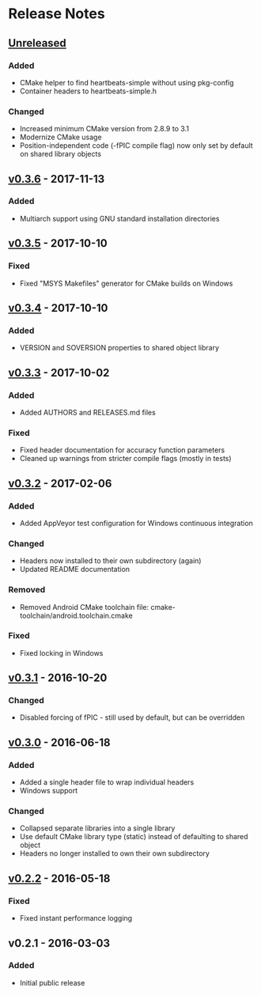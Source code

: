 # Release Notes

## [Unreleased]

### Added

* CMake helper to find heartbeats-simple without using pkg-config
* Container headers to heartbeats-simple.h

### Changed

* Increased minimum CMake version from 2.8.9 to 3.1
* Modernize CMake usage
* Position-independent code (-fPIC compile flag) now only set by default on shared library objects


## [v0.3.6] - 2017-11-13

### Added

* Multiarch support using GNU standard installation directories


## [v0.3.5] - 2017-10-10

### Fixed

* Fixed "MSYS Makefiles" generator for CMake builds on Windows


## [v0.3.4] - 2017-10-10

### Added

* VERSION and SOVERSION properties to shared object library


## [v0.3.3] - 2017-10-02

### Added

* Added AUTHORS and RELEASES.md files

### Fixed

* Fixed header documentation for accuracy function parameters
* Cleaned up warnings from stricter compile flags (mostly in tests)


## [v0.3.2] - 2017-02-06

### Added

* Added AppVeyor test configuration for Windows continuous integration

### Changed

* Headers now installed to their own subdirectory (again)
* Updated README documentation

### Removed

* Removed Android CMake toolchain file: cmake-toolchain/android.toolchain.cmake

### Fixed

* Fixed locking in Windows


## [v0.3.1] - 2016-10-20

### Changed

* Disabled forcing of fPIC - still used by default, but can be overridden


## [v0.3.0] - 2016-06-18

### Added

* Added a single header file to wrap individual headers
* Windows support

### Changed

* Collapsed separate libraries into a single library
* Use default CMake library type (static) instead of defaulting to shared object
* Headers no longer installed to own their own subdirectory


## [v0.2.2] - 2016-05-18

### Fixed

* Fixed instant performance logging


## v0.2.1 - 2016-03-03

### Added

* Initial public release


[Unreleased]: https://github.com/libheartbeats/heartbeats-simple/compare/v0.3.6...HEAD
[v0.3.6]: https://github.com/libheartbeats/heartbeats-simple/compare/v0.3.5...v0.3.6
[v0.3.5]: https://github.com/libheartbeats/heartbeats-simple/compare/v0.3.4...v0.3.5
[v0.3.4]: https://github.com/libheartbeats/heartbeats-simple/compare/v0.3.3...v0.3.4
[v0.3.3]: https://github.com/libheartbeats/heartbeats-simple/compare/v0.3.2...v0.3.3
[v0.3.2]: https://github.com/libheartbeats/heartbeats-simple/compare/v0.3.1...v0.3.2
[v0.3.1]: https://github.com/libheartbeats/heartbeats-simple/compare/v0.3.0...v0.3.1
[v0.3.0]: https://github.com/libheartbeats/heartbeats-simple/compare/v0.2.2...v0.3.0
[v0.2.2]: https://github.com/libheartbeats/heartbeats-simple/compare/v0.2.1...v0.2.2
